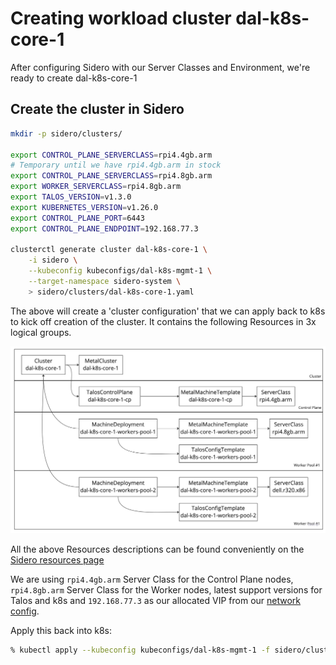 # Creating workload cluster dal-k8s-core-1

After configuring Sidero with our Server Classes and Environment, we're ready to create dal-k8s-core-1

## Create the cluster in Sidero

```bash
mkdir -p sidero/clusters/

export CONTROL_PLANE_SERVERCLASS=rpi4.4gb.arm
# Temporary until we have rpi4.4gb.arm in stock
export CONTROL_PLANE_SERVERCLASS=rpi4.8gb.arm
export WORKER_SERVERCLASS=rpi4.8gb.arm
export TALOS_VERSION=v1.3.0
export KUBERNETES_VERSION=v1.26.0
export CONTROL_PLANE_PORT=6443
export CONTROL_PLANE_ENDPOINT=192.168.77.3

clusterctl generate cluster dal-k8s-core-1 \
    -i sidero \
    --kubeconfig kubeconfigs/dal-k8s-mgmt-1 \
    --target-namespace sidero-system \
    > sidero/clusters/dal-k8s-core-1.yaml
```

The above will create a 'cluster configuration' that we can apply back to k8s to kick off creation of the cluster. It contains the following Resources in 3x logical groups.

![cluster api hierarchy](imgs/core-cluster-api-resources.jpg?raw=true "Cluster API Hierarchy")

All the above Resources descriptions can be found conveniently on the [Sidero resources page](https://www.sidero.dev/latest/overview/resources/)

We are using `rpi4.4gb.arm` Server Class for the Control Plane nodes, `rpi4.8gb.arm` Server Class for the Worker nodes, latest support versions for Talos and k8s and `192.168.77.3` as our allocated VIP from our [network config](https://github.com/dalmura/network/blob/main/sites/indigo/networks.yml#L53).

Apply this back into k8s:
```bash
% kubectl apply --kubeconfig kubeconfigs/dal-k8s-mgmt-1 -f sidero/clusters/dal-k8s-core-1.yaml
```
